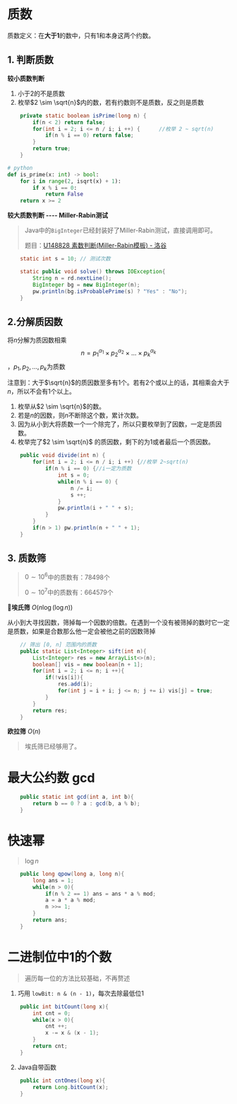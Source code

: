 # 质数

质数定义：在**大于1**的数中，只有1和本身这两个约数。

## 1. 判断质数

**较小质数判断**

1. 小于2的不是质数
2. 枚举$2 \sim \sqrt{n}$内的数，若有约数则不是质数，反之则是质数

```java
	private static boolean isPrime(long n) {
		if(n < 2) return false;
		for(int i = 2; i <= n / i; i ++) {		//枚举 2 ~ sqrt(n)
			if(n % i == 0) return false;
		}
		return true;
	}
```

```python
# python
def is_prime(x: int) -> bool:
    for i in range(2, isqrt(x) + 1):
        if x % i == 0:
            return False
    return x >= 2
```



**较大质数判断 ---- Miller-Rabin测试**

> Java中的`BigInteger`已经封装好了Miller-Rabin测试，直接调用即可。
>
> 题目：[U148828 素数判断(Miller-Rabin模板) - 洛谷](https://www.luogu.com.cn/problem/U148828)

```java
    static int s = 10; // 测试次数

    static public void solve() throws IOException{
        String n = rd.nextLine();
        BigInteger bg = new BigInteger(n);
        pw.println(bg.isProbablePrime(s) ? "Yes" : "No");
    }
```



## 2.分解质因数

将$n$分解为质因数相乘 $$ n = p_1^{\alpha_1}\times p_2^{\alpha_2}\times ...\times p_k^{\alpha_k} $$，$p_1,p_2,...,p_k$为质数

注意到：大于$\sqrt{n}$的质因数至多有1个。若有2个或以上的话，其相乘会大于$n$，所以不会有1个以上。

1. 枚举从$2 \sim \sqrt{n}$的数。
2. 若是$n$的因数，则$n$不断除这个数，累计次数。
3. 因为从小到大将质数一个一个除完了，所以只要枚举到了因数，一定是质因数。
4. 枚举完了$2 \sim \sqrt{n}$ 的质因数，剩下的为1或者最后一个质因数。

```java
	public void divide(int n) {
		for(int i = 2; i <= n / i; i ++) {//枚举 2~sqrt(n)
			if(n % i == 0) {//i一定为质数
				int s = 0;
				while(n % i == 0) {
					n /= i;
					s ++;
				}
				pw.println(i + " " + s);
			}
		}
		if(n > 1) pw.println(n + " " + 1);
	}
```



## 3. 质数筛

> $0\sim10^6$中的质数有：$78498$个
>
> $0\sim10^7$中的质数有：$664579$个

🌟**埃氏筛** $O(n\log(\log n))$

从小到大寻找因数，筛掉每一个因数的倍数。在遇到一个没有被筛掉的数时它一定是质数，如果是合数那么他一定会被他之前的因数筛掉

```java
    // 筛出 [0, n] 范围内的质数
    public static List<Integer> sift(int n){
        List<Integer> res = new ArrayList<>(n);
        boolean[] vis = new boolean[n + 1];
        for(int i = 2; i <= n; i ++){
            if(!vis[i]){
                res.add(i);
                for(int j = i + i; j <= n; j += i) vis[j] = true;
            }
        }
        return res;
    }
```



**欧拉筛** $O(n)$

> 埃氏筛已经够用了。

# 最大公约数 gcd

```java
    public static int gcd(int a, int b){
        return b == 0 ? a : gcd(b, a % b);
    }
```





# 快速幂

> $\log n$

```java
    public long qpow(long a, long n){
        long ans = 1;
        while(n > 0){
            if(n % 2 == 1) ans = ans * a % mod;
            a = a * a % mod;
            n >>= 1;
        }
        return ans;
    }
```



# 二进制位中1的个数

> 遍历每一位的方法比较基础，不再赘述



1. 巧用 `lowBit: n & (n - 1)`，每次去除最低位1

```java
    public int bitCount(long x){
        int cnt = 0;
        while(x > 0){
            cnt ++;
            x -= x & (x - 1); 
        }
        return cnt;
    }
```



2. Java自带函数

```java
    public int cntOnes(long x){
        return Long.bitCount(x);
    }
```

